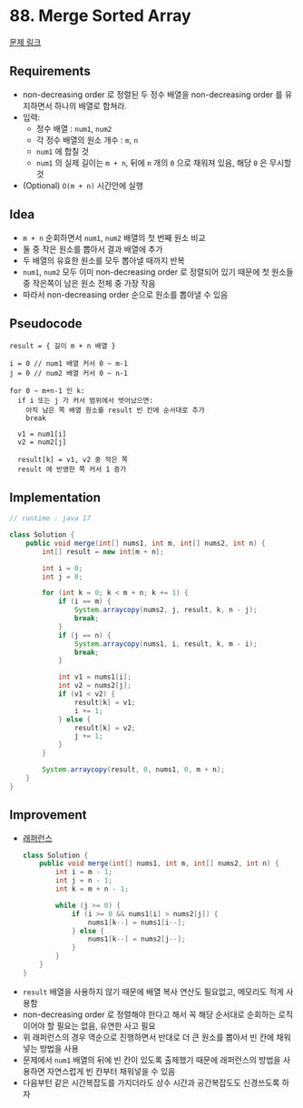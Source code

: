 # 88. Merge Sorted Array

[문제 링크](https://leetcode.com/problems/merge-sorted-array/)

## Requirements

- non-decreasing order 로 정렬된 두 정수 배열을 non-decreasing order 를 유지하면서 하나의 배열로 합쳐라.
- 입력:
    - 정수 배열 : `num1`, `num2`
    - 각 정수 배열의 원소 개수 : `m`, `n`
    - `num1` 에 합칠 것
    - `num1` 의 실제 길이는 `m + n`, 뒤에 `n` 개의 `0` 으로 채워져 있음, 해당 `0` 은 무시할 것
- (Optional) `O(m + n)` 시간안에 실행

## Idea

- `m + n` 순회하면서 `num1`, `num2` 배열의 첫 번째 원소 비교
- 둘 중 작은 원소를 뽑아서 결과 배열에 추가
- 두 배열의 유효한 원소를 모두 뽑아낼 때까지 반복
- `num1`, `num2` 모두 이미 non-decreasing order 로 정렬되어 있기 때문에 첫 원소들 중 작은쪽이 남은 원소 전체 중 가장 작음
- 따라서 non-decreasing order 순으로 원소를 뽑아낼 수 있음

## Pseudocode

```text
result = { 길이 m + n 배열 }

i = 0 // num1 배열 커서 0 ~ m-1
j = 0 // num2 배열 커서 0 ~ n-1

for 0 ~ m+n-1 인 k:
  if i 또는 j 가 커서 범위에서 벗어났으면:
    아직 남은 쪽 배열 원소를 result 빈 칸에 순서대로 추가
    break

  v1 = num1[i]
  v2 = num2[j]
  
  result[k] = v1, v2 중 작은 쪽
  result 에 반영한 쪽 커서 1 증가
```

## Implementation

```java
// runtime : java 17

class Solution {
    public void merge(int[] nums1, int m, int[] nums2, int n) {
        int[] result = new int[m + n];

        int i = 0;
        int j = 0;

        for (int k = 0; k < m + n; k += 1) {
            if (i == m) {
                System.arraycopy(nums2, j, result, k, n - j);
                break;
            }
            if (j == n) {
                System.arraycopy(nums1, i, result, k, m - i);
                break;
            }

            int v1 = nums1[i];
            int v2 = nums2[j];
            if (v1 < v2) {
                result[k] = v1;
                i += 1;
            } else {
                result[k] = v2;
                j += 1;
            }
        }

        System.arraycopy(result, 0, nums1, 0, m + n);
    }
}
```

## Improvement

- [래퍼런스](https://leetcode.com/problems/merge-sorted-array/solutions/3436053/beats-100-best-c-java-python-and-javascript-solution-two-pointer-stl/)
  ```java
  class Solution {
      public void merge(int[] nums1, int m, int[] nums2, int n) {
          int i = m - 1;
          int j = n - 1;
          int k = m + n - 1;
  
          while (j >= 0) {
              if (i >= 0 && nums1[i] > nums2[j]) {
                  nums1[k--] = nums1[i--];
              } else {
                  nums1[k--] = nums2[j--];
              }
          }
      }
  }
  ```
- `result` 배열을 사용하지 않기 때문에 배열 복사 연산도 필요없고, 메모리도 적게 사용함
- non-decreasing order 로 정렬해야 한다고 해서 꼭 해당 순서대로 순회하는 로직이어야 할 필요는 없음, 유연한 사고 필요
- 위 래퍼런스의 경우 역순으로 진행하면서 반대로 더 큰 원소를 뽑아서 빈 칸에 채워넣는 방법을 사용
- 문제에서 `num1` 배열의 뒤에 빈 칸이 있도록 출제했기 때문에 래퍼런스의 방법을 사용하면 자연스럽게 빈 칸부터 채워넣을 수 있음
- 다음부턴 같은 시간복잡도를 가지더라도 상수 시간과 공간복잡도도 신경쓰도록 하자
